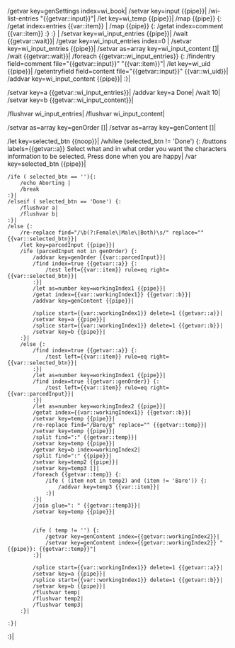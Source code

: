 /getvar key=genSettings index=wi_book|
/setvar key=input {{pipe}}|
/wi-list-entries "{{getvar::input}}"|
/let key=wi_temp {{pipe}}|
/map {{pipe}} {:
	/getat index=entries {{var::item}} |
	/map {{pipe}} {:
		/getat index=comment {{var::item}}
	:}
:} |
/setvar key=wi_input_entries {{pipe}}|
/wait {{getvar::wait}}|
/getvar key=wi_input_entries index=0 |
/setvar key=wi_input_entries {{pipe}}|
/setvar as=array key=wi_input_content []|
/wait {{getvar::wait}}|
/foreach {{getvar::wi_input_entries}} {:
	/findentry field=comment file="{{getvar::input}}" "{{var::item}}"|
	/let key=wi_uid {{pipe}}|
	/getentryfield field=content file="{{getvar::input}}" {{var::wi_uid}}|
	/addvar key=wi_input_content {{pipe}}|
:}|

/setvar key=a {{getvar::wi_input_entries}}|
/addvar key=a Done|
/wait 10|
/setvar key=b {{getvar::wi_input_content}}|

/flushvar wi_input_entries|
/flushvar wi_input_content|

/setvar as=array key=genOrder []|
/setvar as=array key=genContent []|

/let key=selected_btn {{noop}}|
/whilee (selected_btn != 'Done') {:
	/buttons labels={{getvar::a}} Select what and in what order you want the characters information to be selected. Press done when you are happy|
	/var key=selected_btn {{pipe}}|

	/ife ( selected_btn == ''){:
		/echo Aborting |
		/break
	:}|
	/elseif ( selected_btn == 'Done') {:
		/flushvar a|
		/flushvar b|
	:}|
	/else {:
		/re-replace find="/\b(?:Female\|Male\|Both)\s/" replace="" {{var::selected_btn}}|
		/let key=parcedInput {{pipe}}|
		/ife (parcedInput not in genOrder) {:
			/addvar key=genOrder {{var::parcedInput}}|
			/find index=true {{getvar::a}} {:
				/test left={{var::item}} rule=eq right={{var::selected_btn}}|
			:}|
			/let as=number key=workingIndex1 {{pipe}}|
			/getat index={{var::workingIndex1}} {{getvar::b}}|
			/addvar key=genContent {{pipe}}|
			
			/splice start={{var::workingIndex1}} delete=1 {{getvar::a}}|
			/setvar key=a {{pipe}}|
			/splice start={{var::workingIndex1}} delete=1 {{getvar::b}}|
			/setvar key=b {{pipe}}|
		:}|
		/else {:
			/find index=true {{getvar::a}} {:
				/test left={{var::item}} rule=eq right={{var::selected_btn}}|
			:}|
			/let as=number key=workingIndex1 {{pipe}}|
			/find index=true {{getvar::genOrder}} {:
				/test left={{var::item}} rule=eq right={{var::parcedInput}}|
			:}|
			/let as=number key=workingIndex2 {{pipe}}|
			/getat index={{var::workingIndex1}} {{getvar::b}}|
			/setvar key=temp {{pipe}}|
			/re-replace find="/Bare/g" replace="" {{getvar::temp}}|
			/setvar key=temp {{pipe}}|
			/split find=":" {{getvar::temp}}|
			/setvar key=temp {{pipe}}|
			/getvar key=b index=workingIndex2|
			/split find=":" {{pipe}}|
			/setvar key=temp2 {{pipe}}|
			/setvar key=temp3 []|
			/foreach {{getvar::temp}} {:
				/ife ( (item not in temp2) and (item != 'Bare')) {:
					/addvar key=temp3 {{var::item}}|
				:}|
			:}|
			/join glue=": " {{getvar::temp3}}|
			/setvar key=temp {{pipe}}|
			
			
			/ife ( temp != '') {:
				/getvar key=genContent index={{getvar::workingIndex2}}|
				/setvar key=genContent index={{getvar::workingIndex2}} "{{pipe}}: {{getvar::temp}}"|
			:}|
			
			/splice start={{var::workingIndex1}} delete=1 {{getvar::a}}|
			/setvar key=a {{pipe}}|
			/splice start={{var::workingIndex1}} delete=1 {{getvar::b}}|
			/setvar key=b {{pipe}}|
			/flushvar temp|
			/flushvar temp2|
			/flushvar temp3|
		:}|
		
	:}|
:}|